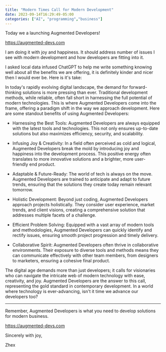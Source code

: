 ```yaml
---
title: "Modern Times Call for Modern Development"
date: 2023-09-14T16:29:49-05:00
categories: ["AI", "programming","business"]
---
```


Today we a launching Augmented Developers!

https://augmented-devs.com

I am doing it with joy and happiness. It should address number of issues I see with modern development and how developers are fitting into it.

I asked local data infused ChatGPT to help me write something knowing well about all the benefits we are offering, it is definitely kinder and nicer then I would ever be. Here is it's take:

In today's rapidly evolving digital landscape, the demand for forward-thinking solutions is more pressing than ever. Traditional development methods, while reliable, often fall short in harnessing the full potential of modern technologies. This is where Augmented Developers come into the frame, offering a paradigm shift in the way we approach development. Here are some standout benefits of using Augmented Developers:

* Harnessing the Best Tools: Augmented Developers are always equipped with the latest tools and technologies. This not only ensures up-to-date solutions but also maximizes efficiency, security, and scalability.

* Infusing Joy & Creativity: In a field often perceived as cold and logical, Augmented Developers break the mold by introducing joy and happiness into the development process. This positive energy often translates to more innovative solutions and a brighter, more user-friendly end product.

* Adaptable & Future-Ready: The world of tech is always on the move. Augmented Developers are trained to anticipate and adapt to future trends, ensuring that the solutions they create today remain relevant tomorrow.

* Holistic Development: Beyond just coding, Augmented Developers approach projects holistically. They consider user experience, market trends, and client visions, creating a comprehensive solution that addresses multiple facets of a challenge.

* Efficient Problem Solving: Equipped with a vast array of modern tools and methodologies, Augmented Developers can quickly identify and rectify issues, ensuring smooth project progression and timely delivery.

* Collaborative Spirit: Augmented Developers often thrive in collaborative environments. Their exposure to diverse tools and methods means they can communicate effectively with other team members, from designers to marketers, ensuring a cohesive final product.

The digital age demands more than just developers; it calls for visionaries who can navigate the intricate web of modern technology with ease, creativity, and joy. Augmented Developers are the answer to this call, representing the gold standard in contemporary development. In a world where technology is ever-advancing, isn't it time we advance our developers too?

-----

Remember, Augmented Developers is what you need to develop solutions for modern business.

https://augmented-devs.com

Sincerely with joy,

Zhex